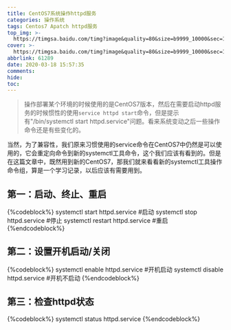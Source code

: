 ```yaml
---
title: CentOS7系统操作httpd服务
categories: 操作系统
tags: Centos7 Apatch httpd服务
top_img: >-
  https://timgsa.baidu.com/timg?image&quality=80&size=b9999_10000&sec=1586259657396&di=6ececd06fcf372feebabba9f76464a0d&imgtype=0&src=http%3A%2F%2Fimg3.imgtn.bdimg.com%2Fit%2Fu%3D94194178%2C3990624886%26fm%3D214%26gp%3D0.jpg
cover: >-
  https://timgsa.baidu.com/timg?image&quality=80&size=b9999_10000&sec=1586259716551&di=cde1cf0e41822a54a31f5011b296817b&imgtype=0&src=http%3A%2F%2Fc.hiphotos.baidu.com%2Fbaike%2Fw%3D268%2Fsign%3D1cec5434bb389b5038ffe754bd35e5f1%2F9358d109b3de9c82fb65b7a56e81800a19d84393.jpg
abbrlink: 61289
date: 2020-03-18 15:57:35
comments:
hide:
toc:
---
```

<blockquote>
操作部署某个环境的时候使用的是CentOS7版本，然后在需要启动httpd服务的时候惯性的使用<code>service httpd start</code>命令，但是提示有"/bin/systemctl start  httpd.service"问题。看来系统变动之后一些操作命令还是有些变化的。
</blockquote>

<!--more-->
当然，为了兼容性，我们原来习惯使用的service命令在CentOS7中仍然是可以使用的，它会重定向命令到新的systemctl工具命令，这个我们应该有看到的。但是在这篇文章中，既然用到新的CentOS7，那我们就来看看新的systemctl工具操作命令组，算是一个学习记录，以后应该有需要用到。

## 第一：启动、终止、重启
{%codeblock%}
systemctl start httpd.service #启动
systemctl stop httpd.service #停止
systemctl restart httpd.service #重启
{%endcodeblock%}

## 第二：设置开机启动/关闭
{%codeblock%}
systemctl enable httpd.service #开机启动
systemctl disable httpd.service #开机不启动
{%endcodeblock%}

## 第三：检查httpd状态
{%codeblock%}
systemctl status httpd.service
{%endcodeblock%}
